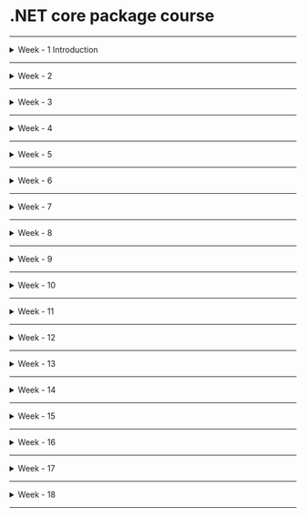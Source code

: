 # .NET core package course

---

<details>
  <summary> Week - 1 Introduction </summary>

- **C# .net :** is a programming language which is used to write coding part for the application development
- **ASP.net core :** Active Server Page -- web technology or server side technology design the websites or webpages 
  - Client server architecture 
- **Basic UI Technologies :** HTML + CSS + JavaScript + JQuery + Bootstrap 
- **SQL server :** Relational database management system
  - Storage area 
- **Asp.net core MVC :** Model View Controller architecture design pattern
  - Model (database layer)
  - View (Presentation layer)
  - Controller (Server)
  - Split the code - Single Responsibility 
- **Asp.net core Web API :** is a framework for building RESTful application.
- **Ado.net :**  Active X data object
  - Native driver

</details>

---

<details>
  <summary> Week - 2 </summary>
</details>

---

<details>
  <summary> Week - 3 </summary>
</details>

---

<details>
  <summary> Week - 4 </summary>
</details>

---

<details>
  <summary> Week - 5 </summary>
</details>

---

<details>
  <summary> Week - 6 </summary>
</details>

---

<details>
  <summary> Week - 7 </summary>
</details>

---

<details>
  <summary> Week - 8 </summary>
</details>

---

<details>
  <summary> Week - 9 </summary>
</details>

---

<details>
  <summary> Week - 10 </summary>
</details>

---

<details>
  <summary> Week - 11 </summary>
</details>

---

<details>
  <summary> Week - 12 </summary>
</details>

---

<details>
  <summary> Week - 13 </summary>
</details>

---

<details>
  <summary> Week - 14 </summary>
</details>

---

<details>
  <summary> Week - 15 </summary>
</details>

---

<details>
  <summary> Week - 16 </summary>
</details>

---

<details>
  <summary> Week - 17 </summary>
</details>

---

<details>
  <summary> Week - 18 </summary>
</details>

---
